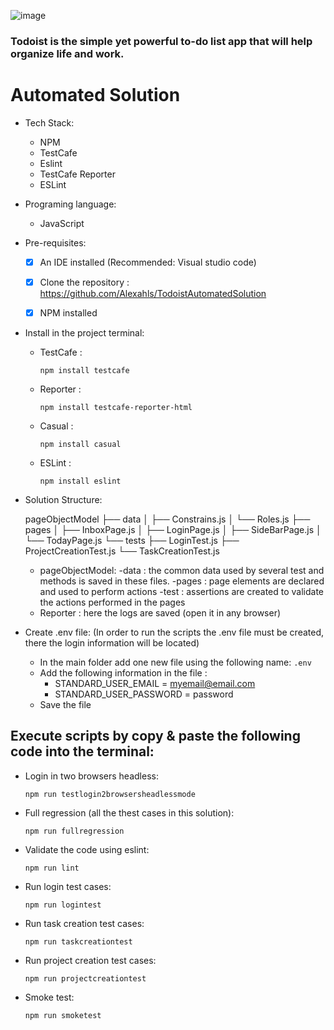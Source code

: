 ![image](https://user-images.githubusercontent.com/92478365/138358383-120b04b1-77ce-4380-9a05-3bf2c15bf4eb.png)

### Todoist is the simple yet powerful to-do list app that will help organize life and work.

# Automated Solution

- Tech Stack:
	- NPM
	- TestCafe
	- Eslint
	- TestCafe Reporter 
	- ESLint


- Programing language:
	- JavaScript
	
	
- Pre-requisites:
	- [x] An IDE installed  (Recommended: Visual studio code) 
	- [x] Clone the repository : https://github.com/Alexahls/TodoistAutomatedSolution
	- [x] NPM installed
	
	
- Install in the project terminal:
	- TestCafe : 
		 ```
		 npm install testcafe
		 ```
	- Reporter : 
		```
		npm install testcafe-reporter-html
		```
	- Casual : 
	 	```
		npm install casual
		```
	- ESLint : 
	 	```
		npm install eslint
		```


- Solution Structure:

	pageObjectModel
	├── data
	│   ├── Constrains.js
	│   └── Roles.js
	├── pages
	│   ├── InboxPage.js
	│   ├── LoginPage.js
	│   ├── SideBarPage.js
	│   └── TodayPage.js
	└── tests
	    ├── LoginTest.js
	    ├── ProjectCreationTest.js
	    └── TaskCreationTest.js	    
	    	    
	    
    - pageObjectModel:
        -data : the common data used by several test and methods is saved in these files.
        -pages :  page elements are declared and used to perform actions 
        -test :  assertions are created to validate the actions performed in the pages
    - Reporter : here the logs are saved (open it in any browser)


- Create .env file:
	(In order to run the scripts the .env file must be created, there the login information will be located)
	- In the main folder add one new file using the following name: `.env`
	- Add the following information in the file :
		- STANDARD_USER_EMAIL = myemail@email.com
		- STANDARD_USER_PASSWORD = password
	- Save the file


## Execute scripts by copy & paste the following code into the terminal:
- Login in two browsers headless:
	```
	npm run testlogin2browsersheadlessmode
	```
- Full regression (all the thest cases in this solution):
	```
	npm run fullregression
	```
- Validate the code using eslint: 
	```
	npm run lint
	```
- Run login test cases: 
	```
	npm run logintest
	```
- Run task creation test cases: 
	```
	npm run taskcreationtest
	```
- Run project creation test cases: 
	```
	npm run projectcreationtest
	```
- Smoke test: 
	```
	npm run smoketest
	```


        
  

